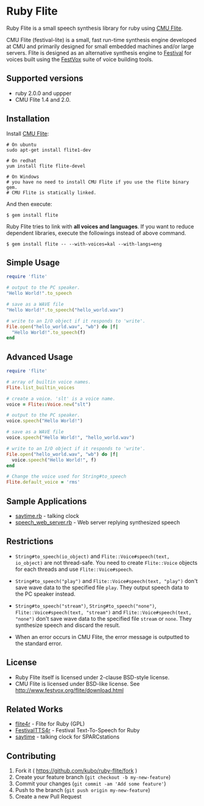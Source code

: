 # Ruby Flite

Ruby Flite is a small speech synthesis library for ruby using [CMU Flite](http://cmuflite.org).

CMU Flite (festival-lite) is a small, fast run-time synthesis engine developed
at CMU and primarily designed for small embedded machines and/or large
servers. Flite is designed as an alternative synthesis engine to [Festival](http://festvox.org/festival) for
voices built using the [FestVox](http://festvox.org/) suite of voice building tools. 

## Supported versions

* ruby 2.0.0 and uppper
* CMU Flite 1.4 and 2.0.

## Installation

Install [CMU Flite](http://cmuflite.org):

```shell
# On ubuntu
sudo apt-get install flite1-dev

# On redhat
yum install flite flite-devel

# On Windows
# you have no need to install CMU Flite if you use the flite binary gem.
# CMU Flite is statically linked.
```

And then execute:

    $ gem install flite

Ruby Flite tries to link with **all voices and languages**.
If you want to reduce dependent libraries, execute the followings
instead of above command.

    $ gem install flite -- --with-voices=kal --with-langs=eng

## Simple Usage

```ruby
require 'flite'

# output to the PC speaker.
"Hello World!".to_speech

# save as a WAVE file
"Hello World!".to_speech("hello_world.wav")

# write to an I/O object if it responds to 'write'.
File.open("hello_world.wav", "wb") do |f|
  "Hello World!".to_speech(f)
end
```
## Advanced Usage

```ruby
require 'flite'

# array of builtin voice names.
Flite.list_builtin_voices

# create a voice. 'slt' is a voice name.
voice = Flite::Voice.new("slt")

# output to the PC speaker.
voice.speech("Hello World!")

# save as a WAVE file
voice.speech("Hello World!", "hello_world.wav")

# write to an I/O object if it responds to 'write'.
File.open("hello_world.wav", "wb") do |f|
  voice.speech("Hello World!", f)
end

# Change the voice used for String#to_speech
Flite.default_voice = 'rms'
```

## Sample Applications

* [saytime.rb](https://github.com/kubo/ruby-flite/blob/master/bin/saytime.rb) - talking clock
* [speech_web_server.rb](https://github.com/kubo/ruby-flite/blob/master/bin/speech_web_server.rb) - Web server replying synthesized speech

## Restrictions

* `String#to_speech(io_object)` and `Flite::Voice#speech(text, io_object)`
  are not thread-safe. You need to create `Flite::Voice` objects for
  each threads and use `Flite::Voice#speech`.

* `String#to_speech("play")` and `Flite::Voice#speech(text, "play")`
  don't save wave data to the specified file `play`. They output speech
  data to the PC speaker instead.

* `String#to_speech("stream")`, `String#to_speech("none")`,
  `Flite::Voice#speech(text, "stream")` and `Flite::Voice#speech(text, "none")`
  don't save wave data to the specified file `stream` or `none`. They
  synthesize speech and discard the result.

* When an error occurs in CMU Flite, the error message is outputted to
  the standard error.

## License

* Ruby Flite itself is licensed under 2-clause BSD-style license.
* CMU Flite is licensed under BSD-like license.
  See http://www.festvox.org/flite/download.html

## Related Works

* [flite4r](http://www.rubydoc.info/gems/flite4r/) - Flite for Ruby (GPL)
* [FestivalTTS4r](https://github.com/spejman/festivaltts4r) - Festival Text-To-Speech for Ruby
* [saytime](http://acme.com/software/saytime/) - talking clock for SPARCstations
 
## Contributing

1. Fork it ( https://github.com/kubo/ruby-flite/fork )
2. Create your feature branch (`git checkout -b my-new-feature`)
3. Commit your changes (`git commit -am 'Add some feature'`)
4. Push to the branch (`git push origin my-new-feature`)
5. Create a new Pull Request
